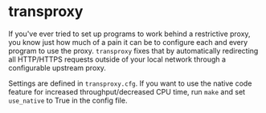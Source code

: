 # transproxy

If you've ever tried to set up programs to work behind a restrictive proxy, you know just how much of a pain it can be to configure each and every program to use the proxy.  `transproxy` fixes that by automatically redirecting all HTTP/HTTPS requests outside of your local network through a configurable upstream proxy.

Settings are defined in `transproxy.cfg`.  If you want to use the native code feature for increased throughput/decreased CPU time, run `make` and set `use_native` to True in the config file.
